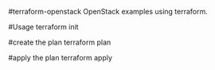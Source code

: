 #terraform-openstack
OpenStack examples using terraform.

#Usage
terraform init 

#create the plan 
terraform plan

#apply the plan 
terraform apply 
